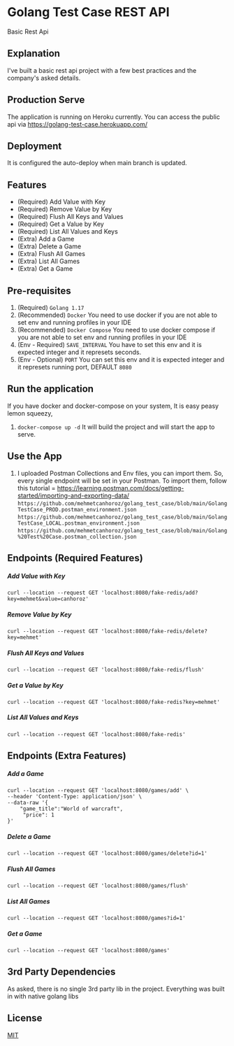 # Golang Test Case REST API
Basic Rest Api

## Explanation
I've built a basic rest api project with a few best practices and the company's asked details.

## Production Serve
The application is running on Heroku currently. You can access the public api via https://golang-test-case.herokuapp.com/

## Deployment
It is configured the auto-deploy when main branch is updated.

## Features  
- (Required) Add Value with Key
- (Required) Remove Value by Key
- (Required) Flush All Keys and Values
- (Required) Get a Value by Key
- (Required) List All Values and Keys
- (Extra) Add a Game
- (Extra) Delete a Game
- (Extra) Flush All Games
- (Extra) List All Games
- (Extra) Get a Game

## Pre-requisites
1. (Required) `Golang 1.17`
2. (Recommended) `Docker` You need to use docker if you are not able to set env and running profiles in your IDE
2. (Recommended) `Docker Compose` You need to use docker compose if you are not able to set env and running profiles in your IDE
3. (Env - Required) `SAVE_INTERVAL` You have to set this env and it is expected integer and it represets seconds.
4. (Env - Optional) `PORT` You can set this env and it is expected integer and it represets running port, DEFAULT `8080`

## Run the application
If you have docker and docker-compose on your system, It is easy peasy lemon squeezy, 
1. `docker-compose up -d` It will build the project and will start the app to serve.

## Use the App
1. I uploaded Postman Collections and Env files, you can import them. So, every single endpoint will be set in your Postman.
To import them, follow this tutorial = https://learning.postman.com/docs/getting-started/importing-and-exporting-data/
`https://github.com/mehmetcanhoroz/golang_test_case/blob/main/GolangTestCase_PROD.postman_environment.json`
`https://github.com/mehmetcanhoroz/golang_test_case/blob/main/GolangTestCase_LOCAL.postman_environment.json`
`https://github.com/mehmetcanhoroz/golang_test_case/blob/main/Golang%20Test%20Case.postman_collection.json`

## Endpoints (Required Features)

##### Add Value with Key
```
curl --location --request GET 'localhost:8080/fake-redis/add?key=mehmet&value=canhoroz'
```

##### Remove Value by Key
```
curl --location --request GET 'localhost:8080/fake-redis/delete?key=mehmet'
```

##### Flush All Keys and Values
```
curl --location --request GET 'localhost:8080/fake-redis/flush'
```

##### Get a Value by Key
```
curl --location --request GET 'localhost:8080/fake-redis?key=mehmet'
```

##### List All Values and Keys
```
curl --location --request GET 'localhost:8080/fake-redis'
```


## Endpoints (Extra Features)

##### Add a Game
```
curl --location --request GET 'localhost:8080/games/add' \
--header 'Content-Type: application/json' \
--data-raw '{
    "game_title":"World of warcraft",
     "price": 1
}'
```

##### Delete a Game
```
curl --location --request GET 'localhost:8080/games/delete?id=1'
```

##### Flush All Games
```
curl --location --request GET 'localhost:8080/games/flush'
```

##### List All Games
```
curl --location --request GET 'localhost:8080/games?id=1'
```

##### Get a Game
```
curl --location --request GET 'localhost:8080/games'
```

## 3rd Party Dependencies
As asked, there is no single 3rd party lib in the project. Everything was built in with native golang libs

## License
[MIT](https://github.com/mehmetcanhoroz/golang_test_case/blob/main/LICENSE)
